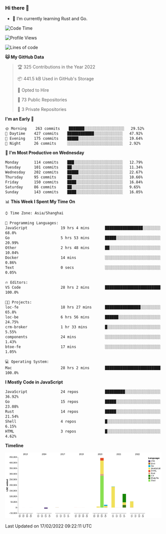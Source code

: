 ### Hi there 👋

- 🌱 I’m currently learning Rust and Go.

<!--START_SECTION:waka-->
![Code Time](http://img.shields.io/badge/Code%20Time-245%20hrs%207%20mins-blue)

![Profile Views](http://img.shields.io/badge/Profile%20Views-0-blue)

![Lines of code](https://img.shields.io/badge/From%20Hello%20World%20I%27ve%20Written-838%20Thousand%20lines%20of%20code-blue)

**🐱 My GitHub Data** 

> 🏆 325 Contributions in the Year 2022
 > 
> 📦 441.5 kB Used in GitHub's Storage 
 > 
> 💼 Opted to Hire
 > 
> 📜 73 Public Repositories 
 > 
> 🔑 3 Private Repositories  
 > 
**I'm an Early 🐤** 

```text
🌞 Morning    263 commits    ███████░░░░░░░░░░░░░░░░░░   29.52% 
🌆 Daytime    427 commits    ████████████░░░░░░░░░░░░░   47.92% 
🌃 Evening    175 commits    █████░░░░░░░░░░░░░░░░░░░░   19.64% 
🌙 Night      26 commits     ░░░░░░░░░░░░░░░░░░░░░░░░░   2.92%

```
📅 **I'm Most Productive on Wednesday** 

```text
Monday       114 commits    ███░░░░░░░░░░░░░░░░░░░░░░   12.79% 
Tuesday      101 commits    ██░░░░░░░░░░░░░░░░░░░░░░░   11.34% 
Wednesday    202 commits    █████░░░░░░░░░░░░░░░░░░░░   22.67% 
Thursday     95 commits     ██░░░░░░░░░░░░░░░░░░░░░░░   10.66% 
Friday       150 commits    ████░░░░░░░░░░░░░░░░░░░░░   16.84% 
Saturday     86 commits     ██░░░░░░░░░░░░░░░░░░░░░░░   9.65% 
Sunday       143 commits    ████░░░░░░░░░░░░░░░░░░░░░   16.05%

```


📊 **This Week I Spent My Time On** 

```text
⌚︎ Time Zone: Asia/Shanghai

💬 Programming Languages: 
JavaScript               19 hrs 4 mins       █████████████████░░░░░░░░   68.0% 
Go                       5 hrs 53 mins       █████░░░░░░░░░░░░░░░░░░░░   20.99% 
Other                    2 hrs 48 mins       ██░░░░░░░░░░░░░░░░░░░░░░░   10.04% 
Docker                   14 mins             ░░░░░░░░░░░░░░░░░░░░░░░░░   0.86% 
Text                     0 secs              ░░░░░░░░░░░░░░░░░░░░░░░░░   0.05%

🔥 Editors: 
VS Code                  28 hrs 2 mins       █████████████████████████   100.0%

🐱‍💻 Projects: 
loc-fe                   18 hrs 27 mins      ████████████████░░░░░░░░░   65.8% 
loc-be                   6 hrs 56 mins       ██████░░░░░░░░░░░░░░░░░░░   24.75% 
crm-broker               1 hr 33 mins        █░░░░░░░░░░░░░░░░░░░░░░░░   5.55% 
components               24 mins             ░░░░░░░░░░░░░░░░░░░░░░░░░   1.43% 
btoe-fe                  17 mins             ░░░░░░░░░░░░░░░░░░░░░░░░░   1.05%

💻 Operating System: 
Mac                      28 hrs 2 mins       █████████████████████████   100.0%

```

**I Mostly Code in JavaScript** 

```text
JavaScript               24 repos            █████████░░░░░░░░░░░░░░░░   36.92% 
Go                       15 repos            █████░░░░░░░░░░░░░░░░░░░░   23.08% 
Rust                     14 repos            █████░░░░░░░░░░░░░░░░░░░░   21.54% 
Shell                    4 repos             █░░░░░░░░░░░░░░░░░░░░░░░░   6.15% 
HTML                     3 repos             █░░░░░░░░░░░░░░░░░░░░░░░░   4.62%

```


**Timeline**

![Chart not found](https://raw.githubusercontent.com/elton/elton/main/charts/bar_graph.png) 


 Last Updated on 17/02/2022 09:22:11 UTC
<!--END_SECTION:waka-->

<!--
**elton/elton** is a ✨ _special_ ✨ repository because its `README.md` (this file) appears on your GitHub profile.

Here are some ideas to get you started:

- 🔭 I’m currently working on ...
- 🌱 I’m currently learning ...
- 👯 I’m looking to collaborate on ...
- 🤔 I’m looking for help with ...
- 💬 Ask me about ...
- 📫 How to reach me: ...
- 😄 Pronouns: ...
- ⚡ Fun fact: ...
-->
